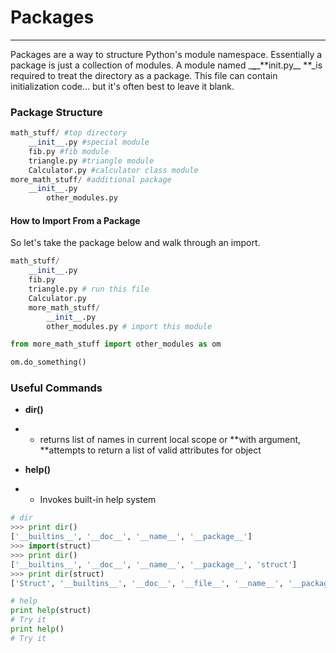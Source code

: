 # Packages

---

Packages are a way to structure Python's module namespace. Essentially a package is just a collection of modules. A module named \_**\_**_\*\*init.py\_\_ \*\*\_is required to treat the directory as a package. This file can contain initialization code... but it's often best to leave it blank.

### Package Structure

```py
math_stuff/ #top directory 
    __init__.py #special module 
    fib.py #fib module 
    triangle.py #triangle module 
    Calculator.py #calculator class module
more_math_stuff/ #additional package 
    __init__.py 
        other_modules.py
```

#### How to Import From a Package

So let's take the package below and walk through an import.

```py
math_stuff/
    __init__.py
    fib.py
    triangle.py # run this file
    Calculator.py
    more_math_stuff/
        __init__.py 
        other_modules.py # import this module
```

```py
from more_math_stuff import other_modules as om

om.do_something()
```

### Useful Commands

* **dir\(\)**

* * returns list of names in current local scope or **with argument, **attempts to return a list of valid attributes for object
* **help\(\)**
* * Invokes built-in help system

```py
# dir
>>> print dir()
['__builtins__', '__doc__', '__name__', '__package__']
>>> import(struct)
>>> print dir()
['__builtins__', '__doc__', '__name__', '__package__', 'struct']
>>> print dir(struct)
['Struct', '__builtins__', '__doc__', '__file__', '__name__', '__package__', '_clearcache', 'calcsize', 'error', 'pack', 'pack_into', 'unpack', 'unpack_from']

# help
print help(struct)
# Try it
print help()
# Try it
```



